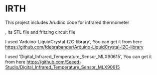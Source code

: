 # IRTH

This project includes Arudino code for infrared thermometer

, its STL file and fritzing circuit file

I used 'Arduino-LiquidCrystal-I2C-library', You can get it from here
https://github.com/fdebrabander/Arduino-LiquidCrystal-I2C-library

I used 'Digital_Infrared_Temperature_Sensor_MLX90615', You can get it from here
https://github.com/Seeed-Studio/Digital_Infrared_Temperature_Sensor_MLX90615
